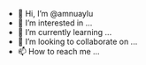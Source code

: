 - 👋 Hi, I’m @amnuaylu
- 👀 I’m interested in ...
- 🌱 I’m currently learning ...
- 💞️ I’m looking to collaborate on ...
- 📫 How to reach me ...

<!---
amnuaylu/amnuaylu is a ✨ special ✨ repository because its `README.md` (this file) appears on your GitHub profile.
You can click the Preview link to take a look at your changes.
--->
